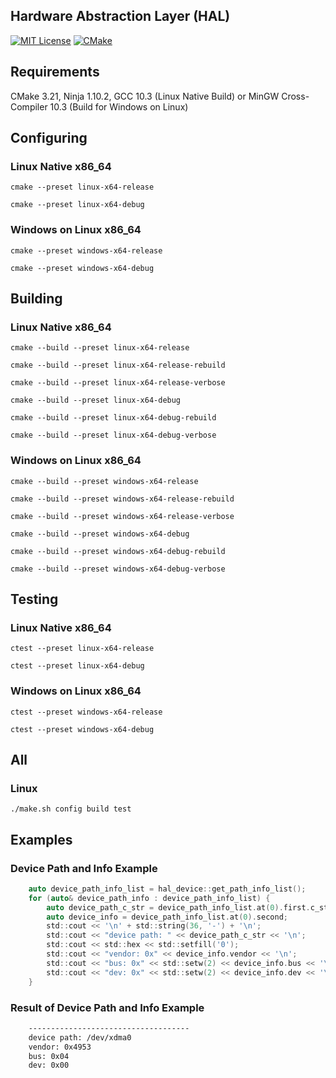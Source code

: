 ## Hardware Abstraction Layer (HAL)

[![MIT License](https://img.shields.io/badge/License-MIT-blue.svg)](https://opensource.org/licenses/mit-license.php)
[![CMake](https://github.com/Nebula-XI/nebula-xi-hal/actions/workflows/cmake.yml/badge.svg)](https://github.com/Nebula-XI/nebula-xi-hal/actions/workflows/cmake.yml)

## Requirements

CMake 3.21, Ninja 1.10.2, GCC 10.3 (Linux Native Build) or MinGW Cross-Compiler 10.3 (Build for Windows on Linux)

## Configuring

### Linux Native x86_64

`cmake --preset linux-x64-release`

`cmake --preset linux-x64-debug`

### Windows on Linux x86_64

`cmake --preset windows-x64-release`

`cmake --preset windows-x64-debug`

## Building

### Linux Native x86_64


`cmake --build --preset linux-x64-release`

`cmake --build --preset linux-x64-release-rebuild`

`cmake --build --preset linux-x64-release-verbose`

`cmake --build --preset linux-x64-debug`

`cmake --build --preset linux-x64-debug-rebuild`

`cmake --build --preset linux-x64-debug-verbose`

### Windows on Linux x86_64


`cmake --build --preset windows-x64-release`

`cmake --build --preset windows-x64-release-rebuild`

`cmake --build --preset windows-x64-release-verbose`

`cmake --build --preset windows-x64-debug`

`cmake --build --preset windows-x64-debug-rebuild`

`cmake --build --preset windows-x64-debug-verbose`

## Testing

### Linux Native x86_64


`ctest --preset linux-x64-release`

`ctest --preset linux-x64-debug`

### Windows on Linux x86_64


`ctest --preset windows-x64-release`

`ctest --preset windows-x64-debug`

## All

### Linux

`./make.sh config build test`

## Examples

### Device Path and Info Example

```c
    auto device_path_info_list = hal_device::get_path_info_list();
    for (auto& device_path_info : device_path_info_list) {
        auto device_path_c_str = device_path_info_list.at(0).first.c_str();
        auto device_info = device_path_info_list.at(0).second;
        std::cout << '\n' + std::string(36, '-') + '\n';
        std::cout << "device path: " << device_path_c_str << '\n';
        std::cout << std::hex << std::setfill('0');
        std::cout << "vendor: 0x" << device_info.vendor << '\n';
        std::cout << "bus: 0x" << std::setw(2) << device_info.bus << '\n';
        std::cout << "dev: 0x" << std::setw(2) << device_info.dev << '\n';
    }

```
### Result of Device Path and Info Example

```bash
    ------------------------------------
    device path: /dev/xdma0
    vendor: 0x4953
    bus: 0x04
    dev: 0x00

```
